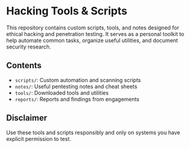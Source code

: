 # Hacking Tools & Scripts

This repository contains custom scripts, tools, and notes designed for ethical hacking and penetration testing. It serves as a personal toolkit to help automate common tasks, organize useful utilities, and document security research.

## Contents

- `scripts/`: Custom automation and scanning scripts
- `notes/`: Useful pentesting notes and cheat sheets
- `tools/`: Downloaded tools and utilities
- `reports/`: Reports and findings from engagements

## Disclaimer

Use these tools and scripts responsibly and only on systems you have explicit permission to test.
